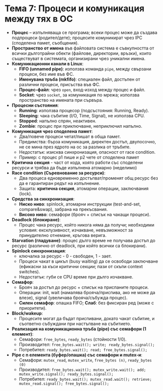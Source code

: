 # Тема 7: Процеси и комуникация между тях в ОС

- **Процес** – изпълняваща се програма; всеки процес може да създава подпроцеси (родител/дете); процесите комуникират чрез IPC (споделена памет, съобщения).
- **Пространство от имена** във файловата система е съвкупността от всички дълготрайни обекти (файлове, директории, връзки), които съществуват в системата, организирани чрез уникални имена.
- **Комуникационни канали в Linux**:
    - **FIFO (unnamed pipe)**: използва команда `pipe`, между свързани процеси, без име във ФС.
    - **Именувана тръба (mkfifo)**: специален файл, достъпен от различни процеси, присъства във ФС.
    - **Процес-файл**: чрез `open`, вход-изход между процес и файл.
    - **Socket**: чрез `socket`, за комуникация по мрежа; използва пространство на имената при сървъра.
- **Процесни състояния**:
    - **Running**: използва процесор (подсъстояния: Running, Ready).
    - **Sleeping**: чака събитие (I/O, Time, Signal), не използва CPU.
    - **Stopped**: напълно спрян, неактивен.
    - **Zombie**: процес при приключване, неприключил напълно.
- **Комуникация чрез споделена памет**:
    - Два/повече процеси четат/пишат в обща памет.
    - Предимства: бърза комуникация, директен достъп, двупосочно, не се мина през ядрото на ос за разлика от тръбите.
    - Недостатък: изисква синхронизация, опасност от race condition.
    - Пример: с процес p1 пише и p2 чете от споделена памет
- **Критична секция** - част от кода, която работи със споделени ресурси и трябва да бъде изпълнена атомарно (неделимо)
- **Race condition (Съревнование за ресурси)**:
    - Два процеса едновременно достъпват/променят общ ресурс без да е гарантиран редът на изпълнение.
    - Защита: **критична секция**, атомарни операции, заключвания (lock).
- **Средства за синхронизация**:
    - **Ниско ниво**: spinlock, атомарни инструкции (test-and-set, compare&swap), забрана на прекъсвания.
    - **Високо ниво**: семафори (брояч + списък на чакащи процеси).
- **Deadlock (блокиране)**:
    - Процес чака ресурс, който никога няма да получи; необходими условия: ексклузивност, изчакване, невъзможност за принудително отнемане, кръгова верига.
- **Starvation (гладуване)**: процес дълго време не получава достъп до ресурс (различно от deadlock, при който всички са блокирани).
- **Spinlock синхронизация**:
    - ключалка за ресурс - 0 - свободен, 1 - зает.
    - Процеси чакат в цикъл (busy waiting) да се освободи заключване (ефикасни за къси критични секции; пази от скъпи context switches).
    - Недостатък: губи се CPU време при дълго изчакване.
- **Семафор**:
    - Брояч за достъп до ресурс + списък на приспаните процеси.
    - Операции: init, wait (намалява брояча/приспива, ако не може да влезе), signal (увеличава брояча/събужда процес).
    - **Силен семафор**: опашка FIFO; **Слаб**: без фиксиран ред (може с приоритети).
- **Block/wakeup**:
    - Процесите могат да бъдат приспивани, докато чакат събитие, и съответно събуждани при настъпване на събитието.
- **Реализация на комуникационна тръба (pipe) със семафори (1 елемент)**:
    - Семaфори: `free_bytes`, `ready_bytes` (стойности 1/0).
    - Производител: `free_bytes.wait(); write; ready_bytes.signal();`
    - Потребител: `ready_bytes.wait(); read; free_bytes.signal();`
- **Pipe с n елемента (буфер/опашка) със семафори и mutex-и**:
    - Семaфори: `mutex_read`, `mutex_write`, `free_bytes (n)`, `ready_bytes (0)`
    - Производител: `free_bytes.wait(); mutex_write.wait(); add; mutex_write.signal(); ready_bytes.signal();`
    - Потребител: `ready_bytes.wait(); mutex_read.wait(); retrieve; mutex_read.signal(); free_bytes.signal();`
